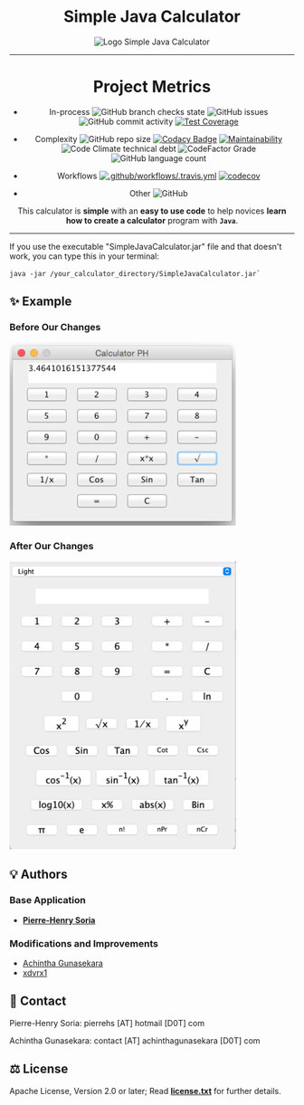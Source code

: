<div align="center">

# Simple Java Calculator

![Logo Simple Java Calculator](logo.png)

---
 # Project Metrics

- In-process
![GitHub branch checks state](https://img.shields.io/github/checks-status/JESUSC1/Simple-Java-Calculator/master)
![GitHub issues](https://img.shields.io/github/issues-raw/JESUSC1/Simple-Java-Calculator)
![GitHub commit activity](https://img.shields.io/github/commit-activity/m/JESUSC1/Simple-Java-Calculator)
[![Test Coverage](https://api.codeclimate.com/v1/badges/e644d4971ca9323a13ce/test_coverage)](https://codeclimate.com/github/JESUSC1/Simple-Java-Calculator/test_coverage)

-  Complexity
![GitHub repo size](https://img.shields.io/github/repo-size/JESUSC1/Simple-Java-Calculator)
[![Codacy Badge](https://app.codacy.com/project/badge/Grade/353a246a5bd04977abe37351c2ee0f20)](https://app.codacy.com/gh/JESUSC1/Simple-Java-Calculator/dashboard?utm_source=gh&utm_medium=referral&utm_content=&utm_campaign=Badge_grade)
[![Maintainability](https://api.codeclimate.com/v1/badges/e644d4971ca9323a13ce/maintainability)](https://codeclimate.com/github/JESUSC1/Simple-Java-Calculator/maintainability)
![Code Climate technical debt](https://img.shields.io/codeclimate/tech-debt/JESUSC1/Simple-Java-Calculator)
![CodeFactor Grade](https://img.shields.io/codefactor/grade/github/jesusc1/simple-java-calculator?label=code%20quality)
![GitHub language count](https://img.shields.io/github/languages/count/JESUSC1/Simple-Java-Calculator)

- Workflows
[![.github/workflows/.travis.yml](https://github.com/JESUSC1/Simple-Java-Calculator/actions/workflows/.travis.yml/badge.svg)](https://github.com/JESUSC1/Simple-Java-Calculator/actions/workflows/.travis.yml)
[![codecov](https://codecov.io/gh/JESUSC1/Simple-Java-Calculator/branch/master/graph/badge.svg)](https://codecov.io/gh/JESUSC1/Simple-Java-Calculator)

- Other
![GitHub](https://img.shields.io/github/license/JESUSC1/Simple-Java-Calculator)

This calculator is **simple** with an **easy to use code** to help novices **learn how to create a calculator** program with **`Java`**.

---
  
</div>

If you use the executable "SimpleJavaCalculator.jar" file and that doesn't work, you can type this in your terminal:

```shell
java -jar /your_calculator_directory/SimpleJavaCalculator.jar`
```

## :sparkles: Example

<div>
  <h3>Before Our Changes</h3>
  <img src="Screenshots/screenshot.png" width="400" style="display: inline-block;">
</div>

<div>
  <h3>After Our Changes</h3>
  <img src="Screenshots/screenshot3.png" width="400" style="display: inline-block;">
</div>



## 💡 Authors

### Base Application

- **[Pierre-Henry Soria](https://ph7.me)**

### Modifications and Improvements

- [Achintha Gunasekara](http://www.achinthagunasekara.com)
- [xdvrx1](https://github.com/xdvrx1)


## 📮 Contact

Pierre-Henry Soria: pierrehs [AT] hotmail [D0T] com

Achintha Gunasekara: contact [AT] achinthagunasekara [D0T] com


## ⚖️ License

Apache License, Version 2.0 or later; Read **[license.txt](./license.txt)** for further details.
